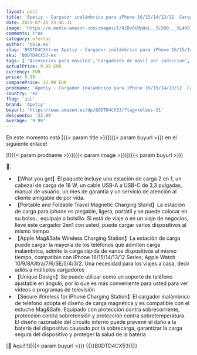 ```yaml
---
layout: post
title: 'Apetiy - Cargador inalámbrico para iPhone 16/15/14/13/12  Cargador para Apple Watch 10/9/8/ultra/7/6/5/4/3/2  para estación de Carga de Apple Watch'
date: 2025-07-26 23:46:31
image: 'https://m.media-amazon.com/images/I/41Bv8CMpQvL._SL500_._SL400_.jpg'
comments: true
category: ofertas
author: 'tole.es'
slug: 'B0DTD4CX53-es Apetiy - Cargador inalámbrico para iPhone 16/15/14/13/12...'
sku: 'B0DTD4CX53-es'
tags: [ 'Accesorios para móviles','Cargadores de móvil por inducción','Cargadores para móviles','Comunicación móvil y accesorios','Electrónica','apetiy','apple','iphone','🇪🇸', ]
actualPrice: 9.99 EUR
currency: EUR
price: 9.99
comparePrice: 12.99 EUR
prodname: 'Apetiy - Cargador inalámbrico para iPhone 16/15/14/13/12  Cargador para Apple Watch 10/9/8/ultra/7/6/5/4/3/2  para estación de Carga de Apple Watch'
country: 'es'
flag: '🇪🇸'
brand: 'Apetiy'
buyurl: 'https://www.amazon.es/dp/B0DTD4CX53/?tag=tolees-21'
descuento: '23.09'
average: '9.99'
---
```


En este momento está [{{< param title >}}]({{< param buyurl >}}) en el siguiente enlace!

[![{{< param prodname >}}]({{< param image >}})]({{< param buyurl >}})

🔎:

- 【What you get】El paquete incluye una estación de carga 2 en 1, un cabezal de carga de 18 W, un cable USB-A a USB-C de 3,3 pulgadas, manual de usuario, un mes de garantía y un servicio de atención al cliente amigable de por vida.
- 【Portable and Foldable Travel Magnetic Charging Stand】La estación de carga para iphone es plegable, ligera, portátil y se puede colocar en su bolso、equipaje o bolsillo. Si está de viaje o en un viaje de negocios, lleve este cargador 2en1 con usted, puede cargar varios dispositivos al mismo tiempo
- 【Apple Mag&Safe Wireless Charging Station】La estación de carga puede cargar la mayoría de los teléfonos que admiten carga inalámbrica, admite la carga rápida de varios dispositivos al mismo tiempo, compatible con iPhone 16/15/14/13/12 Series; Apple Watch 10/9/8/Ultra/7/6/SE/5/4/3/2. Una necesidad para los viajes a casa, decir adiós a múltiples cargadores
- 【Unique Design】Se puede utilizar como un soporte de teléfono ajustable en ángulo, por lo que es más conveniente para usted para ver vídeos o programas de televisión
- 【Secure Wireless for iPhone Charging Station】El cargador inalámbrico de teléfono adopta el diseño de carga magnética y es compatible con el estuche Mag&Safe. Equipado con protección contra sobrecorriente, protección contra sobretensión y protección contra sobretemperatura. El diseño razonable del circuito interno puede prevenir el daño a la batería del dispositivo causado por la sobrecarga, garantizar la carga segura del dispositivo y proteger la salud de la batería

[🛒 Aquí!!!]({{< param buyurl >}})
{{<world>}}B0DTD4CX53{{</world>}}
